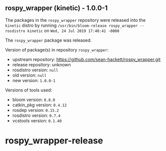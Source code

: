## rospy_wrapper (kinetic) - 1.0.0-1

The packages in the `rospy_wrapper` repository were released into the `kinetic` distro by running `/usr/bin/bloom-release rospy_wrapper --rosdistro kinetic` on `Wed, 24 Jul 2019 17:40:41 -0000`

The `rospy_wrapper` package was released.

Version of package(s) in repository `rospy_wrapper`:

- upstream repository: https://github.com/sean-hackett/rospy_wrapper.git
- release repository: unknown
- rosdistro version: `null`
- old version: `null`
- new version: `1.0.0-1`

Versions of tools used:

- bloom version: `0.8.0`
- catkin_pkg version: `0.4.12`
- rosdep version: `0.15.2`
- rosdistro version: `0.7.4`
- vcstools version: `0.1.40`


# rospy_wrapper-release